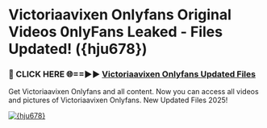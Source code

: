 # Victoriaavixen Onlyfans Original Videos 0nlyFans Leaked - Files Updated! ({hju678})

<h3>🔴 CLICK HERE 🌐==►► <a href="https://tinyurl.com/ms9xzufz" rel="nofollow">Victoriaavixen Onlyfans Updated Files</a></h3>

Get Victoriaavixen Onlyfans and all content. Now you can access all videos and pictures of Victoriaavixen Onlyfans. New Updated Files 2025!

[![{hju678}](https://i.imgur.com/PQ7UWWw.gif)](https://tinyurl.com/ms9xzufz)